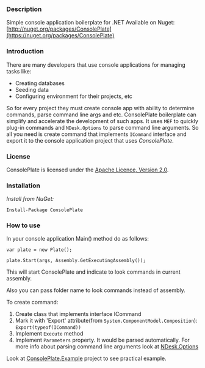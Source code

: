### Description
Simple console application boilerplate for .NET
Available on Nuget: [http://nuget.org/packages/ConsolePlate](https://nuget.org/packages/ConsolePlate)

### Introduction
There are many developers that use console applications for managing tasks like: 

* Creating databases
* Seeding data
* Configuring environment for their projects, etc

So for every project they must create console app with ability to determine commands, parse command line args and etc. ConsolePlate boilerplate can simplify and accelerate the development of such apps. It uses `MEF` to quickly plug-in commands and `NDesk.Options` to parse command line arguments. So all you need is create command that implements `ICommand` interface and export it to the console application project that uses *ConsolePlate*. 

### License
ConsolePlate is licensed under the [Apache Licence, Version 2.0](http://www.apache.org/licenses/LICENSE-2.0.html).

### Installation
*Install from NuGet:*

    Install-Package ConsolePlate


### How to use
In your console application Main() method do as follows:

`var plate = new Plate();`

`plate.Start(args, Assembly.GetExecutingAssembly());`

This will start ConsolePlate and indicate to look commands in current assembly.

Also you can pass folder name to look commands instead of assembly.

To create command:

 1. Create class that implements interface ICommand
 2. Mark it with 'Export' attribute(from `System.ComponentModel.Composition`):
`Export(typeof(ICommand))`
 3. Implement `Execute` method
 4. Implement `Parameters` property. It would be parsed automatically. For more info about parsing command line arguments look at [NDesk.Options](http://www.ndesk.org/Options)

Look at [ConsolePlate.Example](https://github.com/AzzNomad/ConsolePlate/tree/master/Src/ConsolePlate.Example) project to see practical example.